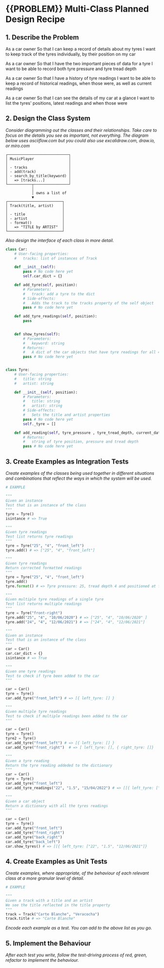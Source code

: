 # {{PROBLEM}} Multi-Class Planned Design Recipe

## 1. Describe the Problem

As a car owner
So that I can keep a record of details about my tyres
I want to keep track of the tyres individually, by their position on my car

As a car owner
So that I have the two important pieces of data for a tyre
I want to be able to record both tyre pressure and tyre tread depth

As a car owner
So that I have a history of tyre readings
I want to be able to keep a record of historical readings, when those were, as well as current readings

As a car owner
So that I can see the details of my car at a glance
I want to list the tyres' positions, latest readings and when those were


## 2. Design the Class System

_Consider diagramming out the classes and their relationships. Take care to
focus on the details you see as important, not everything. The diagram below
uses asciiflow.com but you could also use excalidraw.com, draw.io, or miro.com_

```
┌────────────────────────────┐
│ MusicPlayer                │
│                            │
│ - tracks                   │
│ - add(track)               │
│ - search_by_title(keyword) │
│   => [tracks...]           │
└───────────┬────────────────┘
            │
            │ owns a list of
            ▼
┌─────────────────────────┐
│ Track(title, artist)    │
│                         │
│ - title                 │
│ - artist                │
│ - format()              │
│   => "TITLE by ARTIST"  │
└─────────────────────────┘
```

_Also design the interface of each class in more detail._

```python
class Car:
    # User-facing properties:
    #   tracks: list of instances of Track

    def __init__(self):
        pass # No code here yet
        self.car_dict = {}

    def add_tyre(self, position):
        # Parameters:
        #   track: add a tyre to the dict
        # Side-effects:
        #   Adds the track to the tracks property of the self object
        pass # No code here yet

    def add_tyre_readings(self, position):
        pass 
        

    def show_tyres(self):
        # Parameters:
        #   keyword: string
        # Returns:
        #   A dict of the car objects that have tyre readings for all 4 tyres 
        pass # No code here yet


class Tyre:
    # User-facing properties:
    #   title: string
    #   artist: string

    def __init__(self, position):
        # Parameters:
        #   title: string
        #   artist: string
        # Side-effects:
        #   Sets the title and artist properties
        pass # No code here yet
        self._tyre = []

    def add_reading(self, tyre_pressure , tyre_tread_depth, current_date):
        # Returns:
        #   string of tyre position, pressure and tread depth
        pass # No code here yet

```

## 3. Create Examples as Integration Tests

_Create examples of the classes being used together in different situations and
combinations that reflect the ways in which the system will be used._

```python
# EXAMPLE

"""
Given an instance
Test that is an instance of the class 
"""
tyre = Tyre()
isintance # => True 

"""
Given tyre readings
Test list returns tyre readings 
"""
tyre = Tyre("25", "4", "front_left")
tyre.add() # => ["25", "4", "front_left"]

"""
Given tyre readings
Return corrected formatted readings 
"""
tyre = Tyre("25", "4", "front_left")
tyre.add()
tyre.format() # => Tyre pressure: 25, tread depth 4 and positioned at front_left.

"""
Given multiple tyre readings of a single tyre 
Test list returns multiple readings 
"""
tyre = Tyre("front-right")
tyre.add("25", "4", "10/06/2020") # => ["25", "4", "10/06/2020" ]
tyre.add("24", "4", "12/06/2021") # => ["24", "4", "12/06/2021"]

"""
Given an instance
Test that is an instance of the class 
"""
car = Car()
car.car_dict = {}
isintance # => True 

"""
Given one tyre readings
Test to check if tyre been added to the car
"""

car = Car()
tyre = Tyre()
car.add_tyre("front_left") # => [{ left_tyre: [] }

"""
Given multiple tyre readings
Test to check if multiple readings been added to the car
"""

car = Car()
tyre = Tyre()
tyre2 = Tyre()
car.add_tyre("front_left") # => [{ left_tyre: [] }
car.add_tyre("front_right")  # => [ left_tyre: [], { right_tyre: []}

"""
Given a tyre reading 
Return the tyre reading addeded to the dictionary
"""
car = Car()
tyre = Tyre()
car.add_tyre("front_left")
car.add_tyre_readings("22", "1.5", "15/04/2022") # => [[{ left_tyre: ["22", "1.5", "12/06/2021"]}

"""
Given a car object
Return a dictionary with all the tyres readings
"""

car = Car()
tyre = Tyre()
car.add_tyre("front_left")
car.add_tyre("front_right")
car.add_tyre("back_right")
car.add_tyre("back_left")
car.show_tyres() # => [[{ left_tyre: ["22", "1.5", "12/06/2021"]}


```

## 4. Create Examples as Unit Tests

_Create examples, where appropriate, of the behaviour of each relevant class at
a more granular level of detail._

```python
# EXAMPLE

"""
Given a track with a title and an artist
We see the title reflected in the title property
"""
track = Track("Carte Blanche", "Veracocha")
track.title # => "Carte Blanche"
```

_Encode each example as a test. You can add to the above list as you go._

## 5. Implement the Behaviour

_After each test you write, follow the test-driving process of red, green,
refactor to implement the behaviour._
